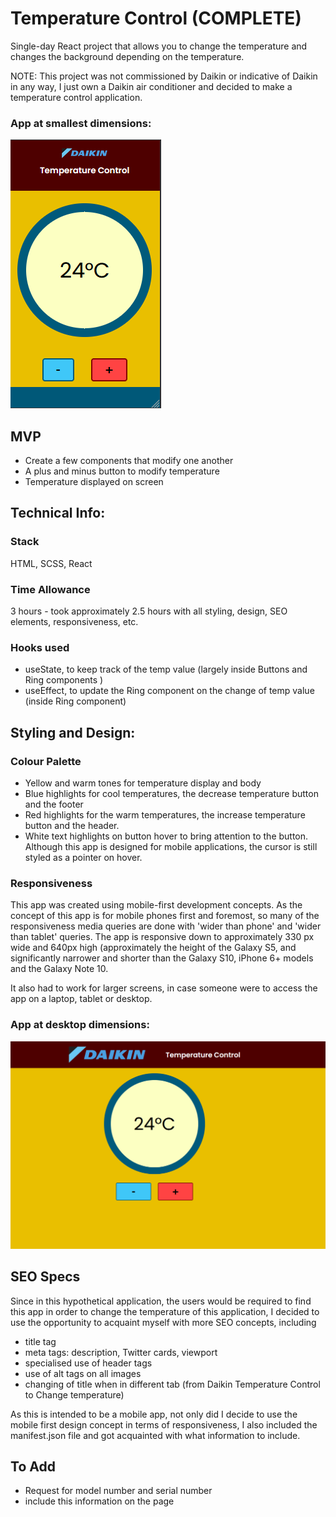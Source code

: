 # Temperature Control (COMPLETE)

Single-day React project that allows you to change the temperature and changes the background depending on the temperature.

NOTE: This project was not commissioned by Daikin or indicative of Daikin in any way, I just own a Daikin air conditioner and decided to make a temperature control application.

### App at smallest dimensions:

![Phone App - Temperature Control](./readme-assets/temp-control-phone-app.PNG)

## MVP

-   Create a few components that modify one another
-   A plus and minus button to modify temperature
-   Temperature displayed on screen

## Technical Info:

### Stack

HTML, SCSS, React

### Time Allowance

3 hours - took approximately 2.5 hours with all styling, design, SEO elements, responsiveness, etc.

### Hooks used

-   useState, to keep track of the temp value (largely inside Buttons and Ring components )
-   useEffect, to update the Ring component on the change of temp value (inside Ring component)

## Styling and Design:

### Colour Palette

-   Yellow and warm tones for temperature display and body
-   Blue highlights for cool temperatures, the decrease temperature button and the footer
-   Red highlights for the warm temperatures, the increase temperature button and the header.
-   White text highlights on button hover to bring attention to the button. Although this app is designed for mobile applications, the cursor is still styled as a pointer on hover.

### Responsiveness

This app was created using mobile-first development concepts. As the concept of this app is for mobile phones first and foremost, so many of the responsiveness media queries are done with 'wider than phone' and 'wider than tablet' queries.
The app is responsive down to approximately 330 px wide and 640px high (approximately the height of the Galaxy S5, and significantly narrower and shorter than the Galaxy S10, iPhone 6+ models and the Galaxy Note 10.

It also had to work for larger screens, in case someone were to access the app on a laptop, tablet or desktop.

### App at desktop dimensions:

![Desktop App - Temperature Control](./readme-assets/temp-control-desktop-app.PNG)

## SEO Specs

Since in this hypothetical application, the users would be required to find this app in order to change the temperature of this application, I decided to use the opportunity to acquaint myself with more SEO concepts, including

-   title tag
-   meta tags: description, Twitter cards, viewport
-   specialised use of header tags
-   use of alt tags on all images
-   changing of title when in different tab (from Daikin Temperature Control to Change temperature)

As this is intended to be a mobile app, not only did I decide to use the mobile first design concept in terms of responsiveness, I also included the manifest.json file and got acquainted with what information to include.

## To Add

-   Request for model number and serial number
-   include this information on the page
